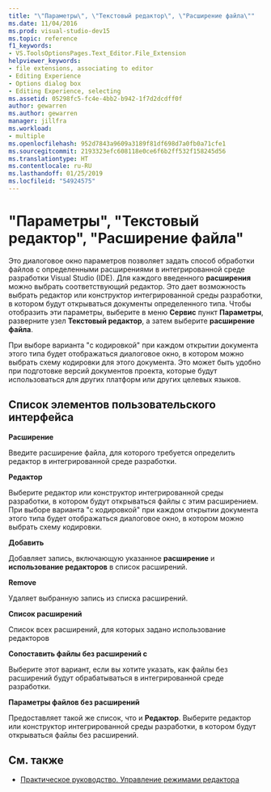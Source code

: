 ```yaml
---
title: "\"Параметры\", \"Текстовый редактор\", \"Расширение файла\""
ms.date: 11/04/2016
ms.prod: visual-studio-dev15
ms.topic: reference
f1_keywords:
- VS.ToolsOptionsPages.Text_Editor.File_Extension
helpviewer_keywords:
- file extensions, associating to editor
- Editing Experience
- Options dialog box
- Editing Experience, selecting
ms.assetid: 05298fc5-fc4e-4bb2-b942-1f7d2dcdff0f
author: gewarren
ms.author: gewarren
manager: jillfra
ms.workload:
- multiple
ms.openlocfilehash: 952d7843a9609a3189f81df698d7a0fb0a71cfe1
ms.sourcegitcommit: 2193323efc608118e0ce6f6b2ff532f158245d56
ms.translationtype: HT
ms.contentlocale: ru-RU
ms.lasthandoff: 01/25/2019
ms.locfileid: "54924575"
---
```

# <a name="options-text-editor-file-extension"></a>"Параметры", "Текстовый редактор", "Расширение файла"

Это диалоговое окно параметров позволяет задать способ обработки файлов с определенными расширениями в интегрированной среде разработки Visual Studio (IDE). Для каждого введенного **расширения** можно выбрать соответствующий редактор. Это дает возможность выбрать редактор или конструктор интегрированной среды разработки, в котором будут открываться документы определенного типа. Чтобы отобразить эти параметры, выберите в меню **Сервис** пункт **Параметры**, разверните узел **Текстовый редактор**, а затем выберите **расширение файла**.

При выборе варианта "с кодировкой" при каждом открытии документа этого типа будет отображаться диалоговое окно, в котором можно выбрать схему кодировки для этого документа. Это может быть удобно при подготовке версий документов проекта, которые будут использоваться для других платформ или других целевых языков.

## <a name="uielement-list"></a>Список элементов пользовательского интерфейса

**Расширение**

Введите расширение файла, для которого требуется определить редактор в интегрированной среде разработки.

**Редактор**

 Выберите редактор или конструктор интегрированной среды разработки, в котором будут открываться файлы с этим расширением. При выборе варианта "с кодировкой" при каждом открытии документа этого типа будет отображаться диалоговое окно, в котором можно выбрать схему кодировки.

**Добавить**

Добавляет запись, включающую указанное **расширение** и **использование редакторов** в список расширений.

**Remove**

Удаляет выбранную запись из списка расширений.

**Список расширений**

Список всех расширений, для которых задано использование редакторов

**Сопоставить файлы без расширений с**

Выберите этот вариант, если вы хотите указать, как файлы без расширений будут обрабатываться в интегрированной среде разработки.

**Параметры файлов без расширений**

Предоставляет такой же список, что и **Редактор**. Выберите редактор или конструктор интегрированной среды разработки, в котором будут открываться файлы без расширений.

## <a name="see-also"></a>См. также

- [Практическое руководство. Управление режимами редактора](../../ide/how-to-manage-editor-modes.md)